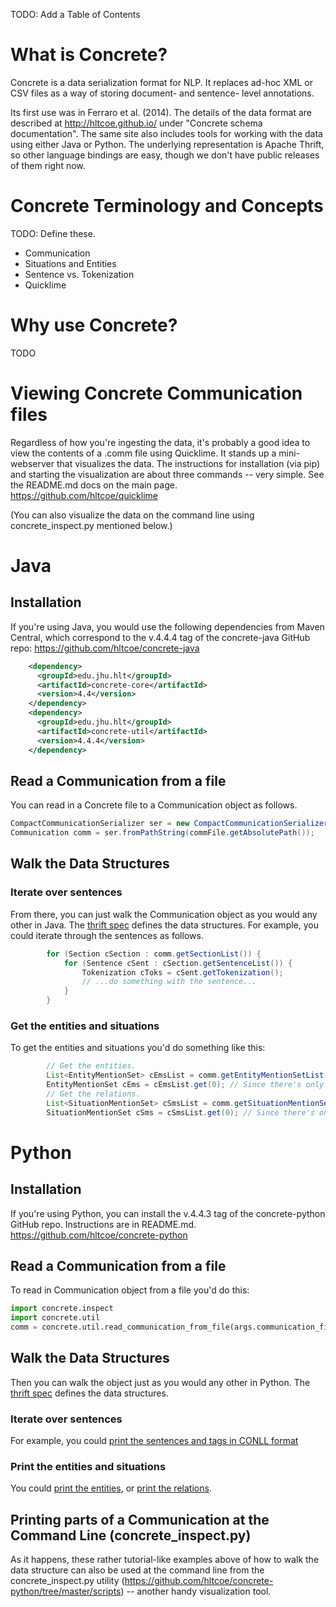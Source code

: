 TODO: Add a Table of Contents

# What is Concrete?

Concrete is a data serialization format for NLP. It replaces ad-hoc
XML or CSV files as a way of storing document- and sentence- level
annotations. 

Its first use was in Ferraro et al. (2014). The details of the data
format are described at http://hltcoe.github.io/ under "Concrete
schema documentation". The same site also includes tools for working
with the data using either Java or Python. The underlying
representation is Apache Thrift, so other language bindings are easy,
though we don't have public releases of them right now.

# Concrete Terminology and Concepts

TODO: Define these.

- Communication
- Situations and Entities
- Sentence vs. Tokenization
- Quicklime

# Why use Concrete?

TODO

# Viewing Concrete Communication files

Regardless of how you're ingesting the data, it's probably a good idea
to view the contents of a .comm file using Quicklime. It stands up a
mini-webserver that visualizes the data. The instructions for
installation (via pip) and starting the visualization are about three
commands -- very simple. See the README.md docs on the main page.
https://github.com/hltcoe/quicklime

(You can also visualize the data on the command line using
concrete_inspect.py mentioned below.)

# Java

## Installation

If you're using Java, you would use the following dependencies from Maven Central, which correspond to the v.4.4.4 tag of the concrete-java GitHub repo:
https://github.com/hltcoe/concrete-java

```xml
    <dependency>    
      <groupId>edu.jhu.hlt</groupId>
      <artifactId>concrete-core</artifactId>
      <version>4.4</version>
    </dependency>
    <dependency>
      <groupId>edu.jhu.hlt</groupId>
      <artifactId>concrete-util</artifactId>
      <version>4.4.4</version>
    </dependency>
```

## Read a Communication from a file

You can read in a Concrete file to a Communication object as follows. 

```java
CompactCommunicationSerializer ser = new CompactCommunicationSerializer();
Communication comm = ser.fromPathString(commFile.getAbsolutePath());
```

## Walk the Data Structures

### Iterate over sentences

From there, you can just walk the Communication object as you would
any other in Java. The [thrift spec](http://hltcoe.github.io/concrete/communication.html) defines the data
structures. For example, you could iterate through the sentences as
follows.

```java
        for (Section cSection : comm.getSectionList()) {
            for (Sentence cSent : cSection.getSentenceList()) { 
                Tokenization cToks = cSent.getTokenization();
                // ...do something with the sentence...
            }
        }
```

### Get the entities and situations

To get the entities and situations you'd do something like this:

```java        
        // Get the entities.
        List<EntityMentionSet> cEmsList = comm.getEntityMentionSetList();
        EntityMentionSet cEms = cEmsList.get(0); // Since there's only one.
        // Get the relations.
        List<SituationMentionSet> cSmsList = comm.getSituationMentionSetList();
        SituationMentionSet cSms = cSmsList.get(0); // Since there's only one.
```

# Python

## Installation

If you're using Python, you can install the v.4.4.3 tag of the concrete-python GitHub repo. Instructions are in README.md.
https://github.com/hltcoe/concrete-python

## Read a Communication from a file

To read in Communication object from a file  you'd do this:

```python
import concrete.inspect 
import concrete.util
comm = concrete.util.read_communication_from_file(args.communication_file)
```

## Walk the Data Structures

Then you can walk the object just as you would any other in
Python. The [thrift
spec](http://hltcoe.github.io/concrete/communication.html) defines the
data structures. 

### Iterate over sentences

For example, you could [print the sentences and tags
in CONLL format](https://github.com/hltcoe/concrete-python/blob/master/concrete/inspect.py#L11)

### Print the entities and situations

You could [print the entities](https://github.com/hltcoe/concrete-python/blob/master/concrete/inspect.py#L72),
or [print the relations](https://github.com/hltcoe/concrete-python/blob/master/concrete/inspect.py#L165).

## Printing parts of a Communication at the Command Line (concrete_inspect.py)

As it happens, these rather tutorial-like examples above of how
to walk the data structure can also be used at the command line from
the concrete_inspect.py utility
(https://github.com/hltcoe/concrete-python/tree/master/scripts) --
another handy visualization tool.

